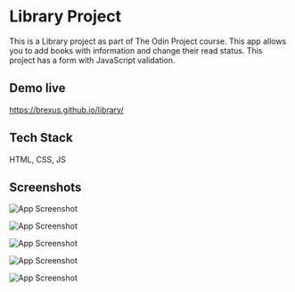 
# Library Project

This is a Library project as part of The Odin Project course. 
This app allows you to add books with information and change their read status.
This project has a form with JavaScript validation.


## Demo live

https://brexus.github.io/library/


## Tech Stack

HTML, CSS, JS


## Screenshots

![App Screenshot](https://i.imgur.com/SCCcr7s.png)

![App Screenshot](https://i.imgur.com/xNsfKeG.png)

![App Screenshot](https://i.imgur.com/iTN4mHV.png)

![App Screenshot](https://i.imgur.com/INgmIlm.png)

![App Screenshot](https://i.imgur.com/UpgVTv4.png)

